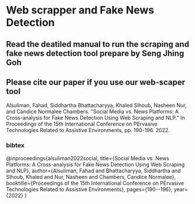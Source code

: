# Web scrapper and Fake News Detection
## Read the deatiled manual to run the scraping and fake news detection tool prepare by Seng Jhing Goh
[Manual]: https://docs.google.com/document/d/1ixZMms4mpEi9EmTpP-pfPZvRQB5WalxR/edit?usp=sharing&ouid=117748894737596857254&rtpof=true&sd=true
## Please cite our paper if you use our web-scaper tool 
Alsuliman, Fahad, Siddhartha Bhattacharyya, Khaled Slhoub, Nasheen Nur, and Candice Normalee Chambers. "Social Media vs. News Platforms: A Cross-analysis for Fake News Detection Using Web Scraping and NLP." In Proceedings of the 15th International Conference on PErvasive Technologies Related to Assistive Environments, pp. 190-196. 2022.
### bibtex
@inproceedings{alsuliman2022social,
  title={Social Media vs. News Platforms: A Cross-analysis for Fake News Detection Using Web Scraping and NLP},
  author={Alsuliman, Fahad and Bhattacharyya, Siddhartha and Slhoub, Khaled and Nur, Nasheen and Chambers, Candice Normalee},
  booktitle={Proceedings of the 15th International Conference on PErvasive Technologies Related to Assistive Environments},
  pages={190--196},
  year={2022}
}
